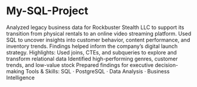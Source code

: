 # My-SQL-Project
Analyzed legacy business data for Rockbuster Stealth LLC to support its transition from physical rentals to an online video streaming platform. Used SQL to uncover insights into customer behavior, content performance, and inventory trends. Findings helped inform the company’s digital launch strategy.
Highlights:
Used joins, CTEs, and subqueries to explore and transform relational data
Identified high-performing genres, customer trends, and low-value stock
Prepared findings for executive decision-making
Tools & Skills:
SQL · PostgreSQL · Data Analysis · Business Intelligence

